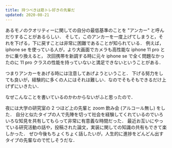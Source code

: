 ```yaml
---
title: 持つべきは筋トレ好きの先輩だ
updated: 2020-08-21
---
```


あるモノのクオリティーに関しての自分の最低基準のことを "アンカー" と呼んだりすることがあるらしい．
そして，このアンカーを一度上げてしまうと，それを下げる，下に戻すことは非常に困難であることが知られている．
例えば，iphone se を使っている人が，より大画面でカメラも高性能な iphone 11 pro とかに乗り換えると，
次回携帯を新調する時に元々 iphone se で全く問題なかったのに 11 pro クラスの性能を持っていないと満足できないということがある．

つまりアンカーをあげる時には注意してあげようということ．
下げる努力をしても良いが，経験的に多くの人にはそれは難しい．なのでそもそもできるだけ上げずにいきたい．

なぜこんなことを書いているのかわからないがふと思ったので．

夜には大学の研究室の 2 つほど上の先輩と zoom 飲み会 (アルコール無し) をした．
自分と似たタイプの人で先陣を切って社会を経験してくれているのでいろいろな知見を共有してもらって非常に有意義な時間だった．
最近お互いにやっている研究活動の話や，投稿された論文，実装に関しての知識の共有もできて楽しかった．
ぜひ今後もちょくちょく話したいが，人生的に進捗をどんどん出すタイプの先輩なので忙しそうだな．
